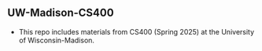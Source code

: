 ## UW-Madison-CS400
- This repo includes materials from CS400 (Spring 2025) at the University of Wisconsin-Madison.
